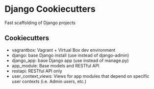 # Django Cookiecutters
Fast scaffolding of Django projects

## Cookiecutters
- vagrantbox: Vagrant + Virtual Box dev environment
- django: base Django install (use instead of django-admin)
- django_app: base Django app (use instead of manage.py)
- app_module: Base models and RESTful API
- restapi: RESTful API only
- user_context_views: Views for app modules that depend on specific user contexts (i.e. Admin users, etc.)